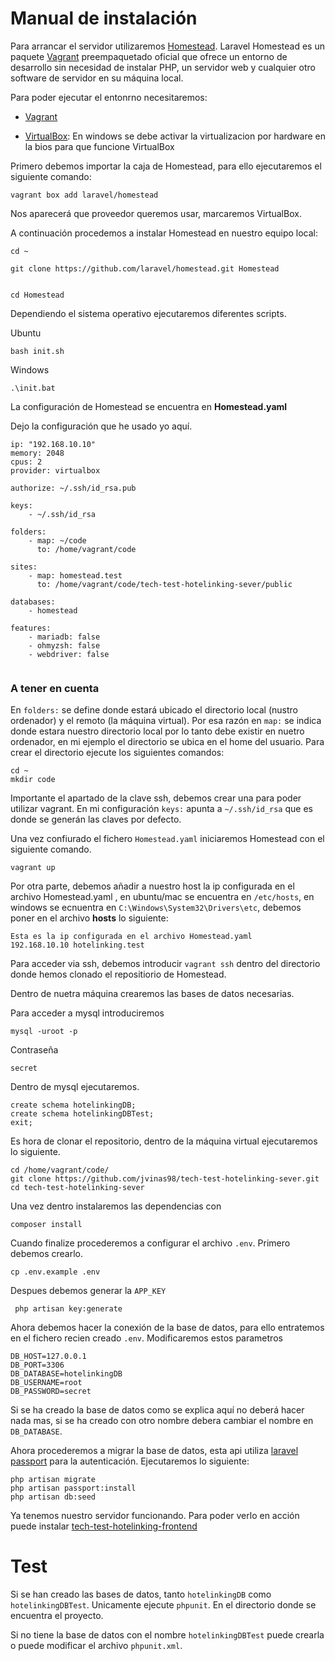 # Manual de instalación

Para arrancar el servidor utilizaremos [Homestead](https://laravel.com/docs/5.8/homestead).
Laravel Homestead es un paquete [Vagrant](https://www.vagrantup.com/) preempaquetado oficial que ofrece un entorno de desarrollo sin necesidad de 
instalar PHP, un servidor web y cualquier otro software de servidor en su máquina local.

Para poder ejecutar el entonrno necesitaremos:
* [Vagrant](https://www.vagrantup.com/downloads.html)

* [VirtualBox](https://www.virtualbox.org/wiki/Downloads): En windows se debe activar la virtualizacion por hardware en la 
bios para que funcione VirtualBox

Primero debemos importar la caja de Homestead, para ello ejecutaremos el siguiente comando:

```
vagrant box add laravel/homestead
```
Nos aparecerá que proveedor queremos usar, marcaremos VirtualBox.

A continuación procedemos a instalar Homestead en nuestro equipo local:

```
cd ~

git clone https://github.com/laravel/homestead.git Homestead


cd Homestead

```

Dependiendo el sistema operativo ejecutaremos diferentes scripts.

Ubuntu
```
bash init.sh
```

Windows
```
.\init.bat  
```

La configuración de Homestead se encuentra en **Homestead.yaml**

Dejo la configuración que he usado yo aquí.
```
ip: "192.168.10.10"
memory: 2048
cpus: 2
provider: virtualbox

authorize: ~/.ssh/id_rsa.pub

keys:
    - ~/.ssh/id_rsa

folders:
    - map: ~/code
      to: /home/vagrant/code

sites:
    - map: homestead.test
      to: /home/vagrant/code/tech-test-hotelinking-sever/public

databases:
    - homestead

features:
    - mariadb: false
    - ohmyzsh: false
    - webdriver: false
    
```
### A tener en cuenta
En ``folders:`` se define donde estará ubicado el directorio local (nustro ordenador) y el remoto (la máquina virtual).
Por esa razón en ``map:`` se indica donde estara nuestro directorio local por lo tanto debe existir en nuetro ordenador,
en mi ejemplo el directorio se ubica en el home del usuario.
Para crear el directorio ejecute los siguientes comandos:
```
cd ~
mkdir code
```
     
Importante el apartado de la clave ssh, debemos crear una para poder utilizar vagrant.
En mi configuración ``keys:`` apunta a ``~/.ssh/id_rsa`` que es donde se generán las claves por defecto.

Una vez confiurado el fichero ``Homestead.yaml`` iniciaremos Homestead con el siguiente comando.
```
vagrant up
```

Por otra parte, debemos añadir a nuestro host la ip configurada en el archivo Homestead.yaml , en ubuntu/mac se 
encuentra en ``/etc/hosts``, en windows se ecnuentra en ``C:\Windows\System32\Drivers\etc``, debemos poner en el 
archivo **hosts** lo siguiente:

```
Esta es la ip configurada en el archivo Homestead.yaml
192.168.10.10 hotelinking.test
```

Para acceder via ssh, debemos introducir ``vagrant ssh`` dentro del directorio donde hemos clonado el 
repositiorio de Homestead.


Dentro de nuetra máquina crearemos las bases de datos necesarias.

Para acceder a mysql introduciremos 
```
mysql -uroot -p
```
Contraseña
```
secret
```

Dentro de mysql ejecutaremos.

```
create schema hotelinkingDB;
create schema hotelinkingDBTest;
exit;
```

Es hora de clonar el repositorio, dentro de la máquina virtual ejecutaremos lo siguiente.

```
cd /home/vagrant/code/ 
git clone https://github.com/jvinas98/tech-test-hotelinking-sever.git
cd tech-test-hotelinking-sever
```

Una vez dentro instalaremos las dependencias con 
```
composer install
```

Cuando finalize procederemos a configurar el archivo ``.env``.
Primero debemos crearlo.
```
cp .env.example .env
```

Despues debemos generar la ``APP_KEY``

```
 php artisan key:generate
```

Ahora debemos hacer la conexión de la base de datos, para ello entratemos en el fichero recien creado ``.env``.
Modificaremos estos parametros 
```
DB_HOST=127.0.0.1
DB_PORT=3306
DB_DATABASE=hotelinkingDB
DB_USERNAME=root
DB_PASSWORD=secret
```
Si se ha creado la base de datos como se explica aquí no deberá hacer nada mas, si se ha creado con otro nombre 
debera cambiar el nombre en ``DB_DATABASE``.

Ahora procederemos a migrar la base de datos, esta api utiliza [laravel passport](https://laravel.com/docs/5.8/passport)
para la autenticación.
Ejecutaremos lo siguiente:
```
php artisan migrate
php artisan passport:install
php artisan db:seed
```

Ya tenemos nuestro servidor funcionando.
Para poder verlo en acción puede instalar [tech-test-hotelinking-frontend](https://github.com/jvinas98/tech-test-hotelinking-frontend)

# Test

Si se han creado las bases de datos, tanto ``hotelinkingDB`` como ``hotelinkingDBTest``. Unicamente ejecute ``phpunit``. 
En el directorio donde se encuentra el proyecto.

Si no tiene la base de datos con el nombre ``hotelinkingDBTest`` puede crearla o puede modificar el archivo ``phpunit.xml``.


